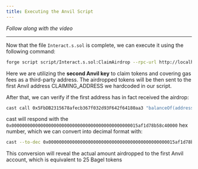 ```yaml
---
title: Executing the Anvil Script
---
```


_Follow along with the video_

---

> </a>

Now that the file `Interact.s.sol` is complete, we can execute it using the following command:

```bash
forge script script/Interact.s.sol:ClaimAirdrop --rpc-url http://localhost:8545 --private-key 0x59c6995e998f97a5a0044966f0945389dc9e86dae88c7a8412f4603b6b78690d --broadcast
```

Here we are utilizing the **second Anvil key** to claim tokens and covering gas fees as a third-party address. The airdropped tokens will be then sent to the first Anvil address CLAIMING_ADDRESS we hardcoded in our script.

After that, we can verify if the first address has in fact received the airdrop:

```bash
cast call 0x5FbDB2315678afecb367f032d93F642f64180aa3 "balanceOf(address)"
```

cast will respond with the `0x000000000000000000000000000000000000000000000015af1d78b58c40000` hex number, which we can convert into decimal format with:

```bash
cast --to-dec 0x000000000000000000000000000000000000000000000015af1d78b58c40000
```

This conversion will reveal the actual amount airdropped to the first Anvil account, which is equivalent to 25 Bagel tokens
